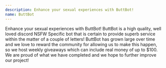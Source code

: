 ```yaml
---
description: Enhance your sexual experiences with ButtBot!
name: ButtBot
---
```


Enhance your sexual experiences with ButtBot! ButtBot is a high quality, well loved discord NSFW Specific bot that is certain to provide superb service within the matter of a couple of letters! ButtBot has grown large over time and we love to reward the community for allowing us to make this happen, so we host weekly giveaways which can include real money of up to $100. We are proud of what we have completed and we hope to further improve our project!
